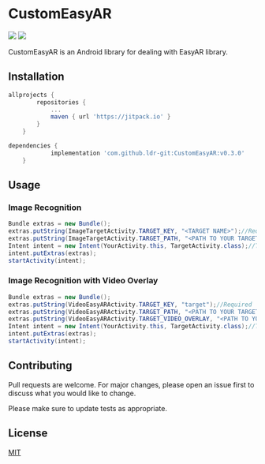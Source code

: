 # CustomEasyAR

[![](https://jitpack.io/v/ldr-git/CustomEasyAR.svg)](https://jitpack.io/#ldr-git/CustomEasyAR) [![](https://img.shields.io/github/issues/ldr-git/CustomEasyAR)](https://github.com/ldr-git/CustomEasyAR/issues)

CustomEasyAR is an Android library for dealing with EasyAR library.

## Installation

```gradle
allprojects {
		repositories {
			...
			maven { url 'https://jitpack.io' }
		}
	}
```

```gradle
dependencies {
	        implementation 'com.github.ldr-git:CustomEasyAR:v0.3.0'
	}
```

## Usage

### Image Recognition
```java
Bundle extras = new Bundle();
extras.putString(ImageTargetActivity.TARGET_KEY, "<TARGET NAME>");//Required
extras.putString(ImageTargetActivity.TARGET_PATH, "<PATH TO YOUR TARGET>");//Required
Intent intent = new Intent(YourActivity.this, TargetActivity.class);//TargetActivity is extending ImageTargetActivity
intent.putExtras(extras);
startActivity(intent);
```

### Image Recognition with Video Overlay
```java
Bundle extras = new Bundle();
extras.putString(VideoEasyARActivity.TARGET_KEY, "target");//Required
extras.putString(VideoEasyARActivity.TARGET_PATH, "<PATH TO YOUR TARGET>");//Required
extras.putString(VideoEasyARActivity.TARGET_VIDEO_OVERLAY, "<PATH TO YOUR TARGET OVERLAY VIDEO>");//Required
Intent intent = new Intent(YourActivity.this, TargetActivity.class);//TargetActivity is extending VideoTargetActivity
intent.putExtras(extras);
startActivity(intent);
```

## Contributing
Pull requests are welcome. For major changes, please open an issue first to discuss what you would like to change.

Please make sure to update tests as appropriate.

## License
[MIT](https://choosealicense.com/licenses/mit/)
